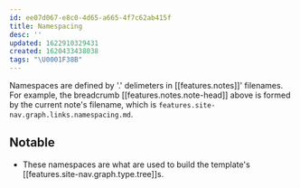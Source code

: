 ```yaml
---
id: ee07d067-e8c0-4d65-a665-4f7c62ab415f
title: Namespacing
desc: ''
updated: 1622910329431
created: 1620433438038
tags: "\U0001F38B"
---
```

Namespaces are defined by '.' delimeters in [[features.notes]]' filenames. For example, the breadcrumb [[features.notes.note-head]] above is formed by the current note's filename, which is `features.site-nav.graph.links.namespacing.md`. 

## Notable

- These namespaces are what are used to build the template's [[features.site-nav.graph.type.tree]]s.

